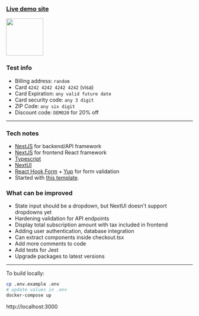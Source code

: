 ### [Live demo site](https://em-stripe-demo.herokuapp.com)

<img src="https://user-images.githubusercontent.com/3676208/160706490-9a0b2f77-6f28-4203-912c-5098d39272d5.png" width="100" height="100">

### Test info
- Billing address: `random`
- Card `4242 4242 4242 4242` (visa)
- Card Expiration: `any valid future date`
- Card security code: `any 3 digit`
- ZIP Code: `any six digit`
- Discount code: `DEMO20` for 20% off

---

### Tech notes

- [Ne<ins>s</ins>tJS](https://nestjs.com) for backend/API framework
- [Ne<ins>x</ins>tJS](https://nextjs.org) for frontend React framework
- [Typescript](https://www.typescriptlang.org)
- [NextUI](https://nextui.org)
- [React Hook Form](https://react-hook-form.com) + [Yup](https://github.com/jquense/yup) for form validation
- Started with [this template](https://github.com/thisismydesign/nestjs-starter).

### What can be improved
- State input should be a dropdown, but NextUI doesn't support dropdowns yet
- Hardening validation for API endpoints
- Display total subscription amount with tax included in frontend
- Adding user authentication, database integration
- Can extract components inside checkout.tsx
- Add more comments to code
- Add tests for Jest
- Upgrade packages to latest versions

---

To build locally:

```sh
cp .env.example .env
# update values in .env
docker-compose up
```

http://localhost:3000
